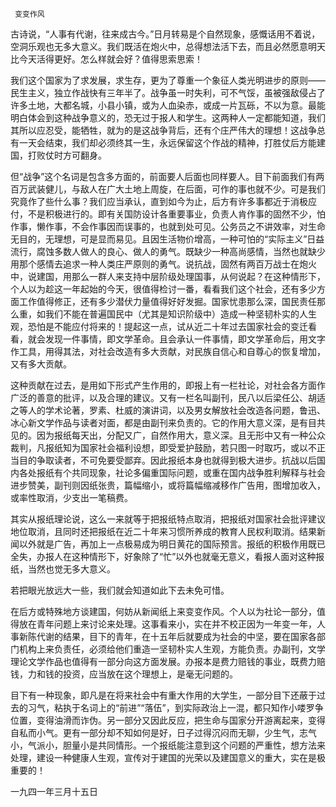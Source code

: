      变变作风 

   古诗说，“人事有代谢，往来成古今。”日月转易是个自然现象，感慨话用不着说，空洞乐观也无多大意义。我们既活在炮火中，总得想法活下去，而且必然愿意明天比今天活得更好。怎么样就会好？值得思索思索！

   我们这个国家为了求发展，求生存，更为了尊重一个象征人类光明进步的原则——民生主义，独立作战快有三年半了。战争虽一时失利，可不气馁，虽被强敌侵占了许多土地，大都名城，小县小镇，或为人血染赤，或成一片瓦砾，不以为意。最能明白体会到这种战争意义的，恐无过于报人和学生。这两种人一定都能知道，我们其所以应忍受，能牺牲，就为的是这战争背后，还有个庄严伟大的理想！这战争总有一天会结束，我们却必须终其一生，永远保留这个作战的精神，打胜仗后方能建国，打败仗时方可翻身。 

   但“战争”这个名词是包含多方面的，前面要人后面也同样要人。目下前面我们有两百万武装健儿，与敌人在广大土地上周旋，在后面，可作的事也就不少。可是我们究竟作了些什么事？我们应当承认，直到如今为止，后方有许多事都近于消极应付，不是积极进行的。即有关国防设计各重要事业，负责人肯作事的固然不少，怕作事，懒作事，不会作事因而误事的，也就到处可见。公务员之不讲效率，对生命无目的，无理想，可是显而易见。且因生活物价增高，一种可怕的“实际主义”日益流行，腐蚀多数人做人的良心、做人的勇气。既缺少一种高尚感情，当然也就缺少用那个感情去追求一种人类庄严原则的勇气。说抗战，固然有两百万战士在炮火中，说建国，用那么一群人来支持中层阶级处理国事，从何说起？在这种情形下，个人以为趁这一年起始的今天，很值得检讨一番，看看我们这个社会，还有多少方面工作值得修正，还有多少潜伏力量值得好好发掘。国家忧患那么深，国民责任那么重，如我们不能在普遍国民中（尤其是知识阶级中）造成一种坚韧朴实的人生观，恐怕是不能应付将来的！提起这一点，试从近二十年过去国家社会的变迁看看，就会发现一件事情，即文学革命。且会承认一件事情，即文学革命后，用文字作工具，用得其法，对社会改造有多大贡献，对民族自信心和自尊心的恢复增加，又有多大贡献。

   这种贡献在过去，是用如下形式产生作用的，即报上有一栏社论，对社会各方面作广泛的善意的批评，以及合理的建议。又有一栏名叫副刊，民八以后梁任公、胡适之等人的学术论著，罗素、杜威的演讲词，以及男女解放社会改造各问题，鲁迅、冰心新文学作品与读者对面，都是由副刊来负责的。它的作用大意义深，是有目共见的。因为报纸每天出，分配又广，自然作用大，意义深。且无形中又有一种公众裁判，凡报纸知为国家社会福利设想，即受爱护鼓励，若只图一时取巧，或以不正当目的争取读者，不可免要受鄙弃。因此报纸本身也就得到极大进步。抗战以后国内各处报纸有个共同现象，社论多偏重国际问题，或重在国内战争胜利解释与社会进步赞美，副刊则因纸张贵，篇幅缩小，或将篇幅缩减移作广告用，图增加收入，或率性取消，少支出一笔稿费。

   其实从报纸理论说，这么一来就等于把报纸特点取消，把报纸对国家社会批评建议地位取消，且同时还把报纸在近二十年来习惯所养成的教育人民权利取消。结果新闻以外就是广告，再加上一点极易成为明日黄花的国际预言。报纸的积极作用既已全失，办报人在这种情形下，好象除了“忙”以外也就毫无意义，看报人面对这种报纸，当然也觉无多大意义。

   若把眼光放远大一些，我们就会知道如此下去未免可惜。 

   在后方或特殊地方谈建国，何妨从新闻纸上来变变作风。个人以为社论一部分，值得放在青年问题上来讨论来处理。这事看来小，实在并不校正因为一年变一年，人事新陈代谢的结果，目下的青年，在十五年后就要成为社会的中坚，要在国家各部门机构上来负责任，必须给他们重造一坚韧朴实人生观，方能负责。办副刊，文学理论文学作品也值得有一部分向这方面发展。办报本是费力赔钱的事业，既费力赔钱，力和钱的投资，应当放在这个理想上，是毫无问题的。 

   目下有一种现象，即凡是在将来社会中有重大作用的大学生，一部分目下还蔽于过去的习气，粘执于名词上的“前进”“落伍”，到实际政治上一混，都只知作小喽罗争位置，变得油滑而诈伪。另一部分又因此反应，把生命与国家分开游离起来，变得自私而小气。更有一部分却不知如何是好，日子过得沉闷而无聊，少生气，志气小，气派小，胆量小是共同情形。一个报纸能注意到这个问题的严重性，想方法来处理，建设一种健康人生观，宣传对于建国的光荣以及建国意义的重大，实在是极重要的！

   一九四一年三月十五日 


